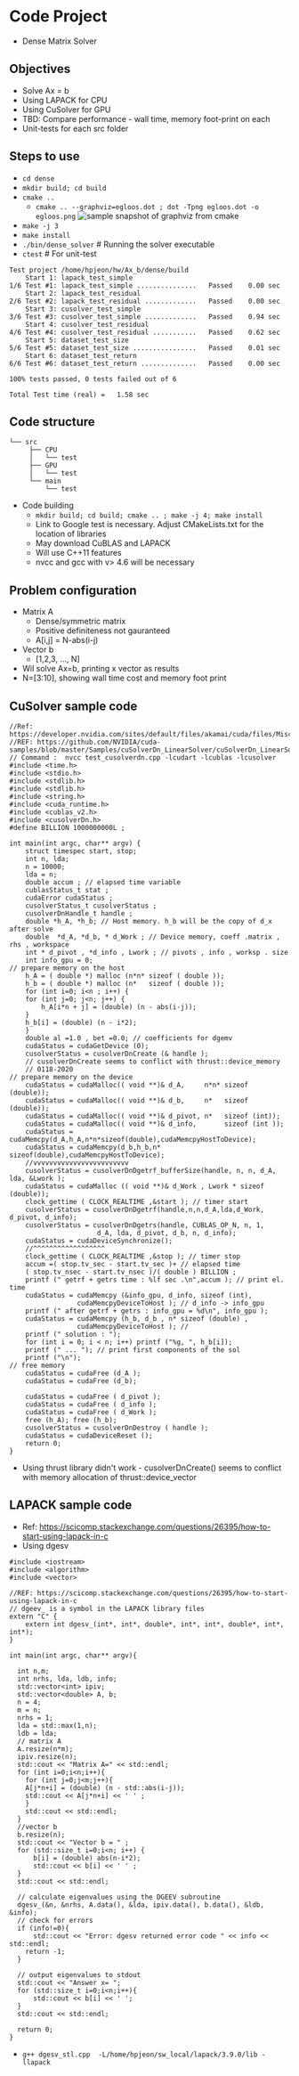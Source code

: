# Code Project
- Dense Matrix Solver

## Objectives
- Solve Ax = b
- Using LAPACK for CPU
- Using CuSolver for GPU
- TBD: Compare performance - wall time, memory foot-print on each
- Unit-tests for each src folder

## Steps to use
- `cd dense`
- `mkdir build; cd build`
- `cmake ..`
	- `cmake .. --graphviz=egloos.dot ; dot -Tpng egloos.dot -o egloos.png`
![sample snapshot of graphviz from cmake](./egloos.png)
- `make -j 3`
- `make install`
- `./bin/dense_solver` # Running the solver executable
- `ctest` # For unit-test
```
Test project /home/hpjeon/hw/Ax_b/dense/build
    Start 1: lapack_test_simple
1/6 Test #1: lapack_test_simple ...............   Passed    0.00 sec
    Start 2: lapack_test_residual
2/6 Test #2: lapack_test_residual .............   Passed    0.00 sec
    Start 3: cusolver_test_simple
3/6 Test #3: cusolver_test_simple .............   Passed    0.94 sec
    Start 4: cusolver_test_residual
4/6 Test #4: cusolver_test_residual ...........   Passed    0.62 sec
    Start 5: dataset_test_size
5/6 Test #5: dataset_test_size ................   Passed    0.01 sec
    Start 6: dataset_test_return
6/6 Test #6: dataset_test_return ..............   Passed    0.00 sec

100% tests passed, 0 tests failed out of 6

Total Test time (real) =   1.58 sec
```

## Code structure
```
└── src
     ├── CPU
     │   └── test
     ├── GPU
     │   └── test
     └── main
         └── test
```
- Code building
  - `mkdir build; cd build; cmake .. ; make -j 4; make install`
  - Link to Google test is necessary. Adjust CMakeLists.txt for the location of libraries
  - May download CuBLAS and LAPACK
  - Will use C++11 features
  - nvcc and gcc with v> 4.6 will be necessary

## Problem configuration
- Matrix A
  - Dense/symmetric matrix
  - Positive definiteness not gauranteed
  - A[i,j] = N-abs(i-j)
- Vector b
  - [1,2,3, ..., N]
- Wil solve Ax=b, printing x vector as results
- N=[3:10], showing wall time cost and memory foot print

## CuSolver sample code
```
//Ref: https://developer.nvidia.com/sites/default/files/akamai/cuda/files/Misc/mygpu.pdf
//REF: https://github.com/NVIDIA/cuda-samples/blob/master/Samples/cuSolverDn_LinearSolver/cuSolverDn_LinearSolver.cpp
// Command :  nvcc test_cusolverdn.cpp -lcudart -lcublas -lcusolver
#include <time.h>
#include <stdio.h>
#include <stdlib.h>
#include <stdlib.h>
#include <string.h>
#include <cuda_runtime.h>
#include <cublas_v2.h>
#include <cusolverDn.h>
#define BILLION 1000000000L ;

int main(int argc, char** argv) {
    struct timespec start, stop;
    int n, lda;
    n = 10000;
    lda = n;
    double accum ; // elapsed time variable
    cublasStatus_t stat ;
    cudaError cudaStatus ;
    cusolverStatus_t cusolverStatus ;
    cusolverDnHandle_t handle ;
    double *h_A, *h_b; // Host memory. h_b will be the copy of d_x after solve
    double  *d_A, *d_b, * d_Work ; // Device memory, coeff .matrix , rhs , workspace
    int * d_pivot , *d_info , Lwork ; // pivots , info , worksp . size
    int info_gpu = 0;
// prepare memory on the host
    h_A = ( double *) malloc (n*n* sizeof ( double ));
    h_b = ( double *) malloc (n*   sizeof ( double ));
    for (int i=0; i<n ; i++) {
	for (int j=0; j<n; j++) {
	    h_A[i*n + j] = (double) (n - abs(i-j));
	}
	h_b[i] = (double) (n - i*2);
    }
    double al =1.0 , bet =0.0; // coefficients for dgemv
    cudaStatus = cudaGetDevice (0);
    cusolverStatus = cusolverDnCreate (& handle );
    // cusolverDnCreate seems to conflict with thrust::device_memory
    // 0118-2020 
// prepare memory on the device
    cudaStatus = cudaMalloc(( void **)& d_A,     n*n* sizeof (double));
    cudaStatus = cudaMalloc(( void **)& d_b,     n*   sizeof (double));
    cudaStatus = cudaMalloc(( void **)& d_pivot, n*   sizeof (int));
    cudaStatus = cudaMalloc(( void **)& d_info,       sizeof (int ));
    cudaStatus = cudaMemcpy(d_A,h_A,n*n*sizeof(double),cudaMemcpyHostToDevice); 
    cudaStatus = cudaMemcpy(d_b,h_b,n*  sizeof(double),cudaMemcpyHostToDevice);
    //vvvvvvvvvvvvvvvvvvvvvvvv
    cusolverStatus = cusolverDnDgetrf_bufferSize(handle, n, n, d_A, lda, &Lwork ); 
    cudaStatus = cudaMalloc (( void **)& d_Work , Lwork * sizeof (double));
    clock_gettime ( CLOCK_REALTIME ,&start ); // timer start
    cusolverStatus = cusolverDnDgetrf(handle,n,n,d_A,lda,d_Work, d_pivot, d_info);
    cusolverStatus = cusolverDnDgetrs(handle, CUBLAS_OP_N, n, 1,
				      d_A, lda, d_pivot, d_b, n, d_info);
    cudaStatus = cudaDeviceSynchronize();
    //^^^^^^^^^^^^^^^^^^
    clock_gettime ( CLOCK_REALTIME ,&stop ); // timer stop
    accum =( stop.tv_sec - start.tv_sec )+ // elapsed time
	( stop.tv_nsec - start.tv_nsec )/( double ) BILLION ;
    printf (" getrf + getrs time : %lf sec .\n",accum ); // print el. time
    cudaStatus = cudaMemcpy (&info_gpu, d_info, sizeof (int),
			     cudaMemcpyDeviceToHost ); // d_info -> info_gpu
    printf (" after getrf + getrs : info_gpu = %d\n", info_gpu );
    cudaStatus = cudaMemcpy (h_b, d_b , n* sizeof (double) ,
			     cudaMemcpyDeviceToHost ); // 
    printf (" solution : ");
    for (int i = 0; i < n; i++) printf ("%g, ", h_b[i]);
    printf (" ... "); // print first components of the sol
    printf ("\n");
// free memory
    cudaStatus = cudaFree (d_A );
    cudaStatus = cudaFree (d_b);

    cudaStatus = cudaFree ( d_pivot );
    cudaStatus = cudaFree ( d_info );
    cudaStatus = cudaFree ( d_Work );
    free (h_A); free (h_b); 
    cusolverStatus = cusolverDnDestroy ( handle );
    cudaStatus = cudaDeviceReset ();
    return 0;
}
```
- Using thrust library didn't work - cusolverDnCreate() seems to conflict with memory allocation of thrust::device_vector

## LAPACK sample code
- Ref: https://scicomp.stackexchange.com/questions/26395/how-to-start-using-lapack-in-c
- Using dgesv

```
#include <iostream>
#include <algorithm>
#include <vector>

//REF: https://scicomp.stackexchange.com/questions/26395/how-to-start-using-lapack-in-c
// dgeev_ is a symbol in the LAPACK library files
extern "C" {
    extern int dgesv_(int*, int*, double*, int*, int*, double*, int*, int*);
}

int main(int argc, char** argv){

  int n,m;
  int nrhs, lda, ldb, info;
  std::vector<int> ipiv;
  std::vector<double> A, b;
  n = 4;
  m = n;
  nrhs = 1;
  lda = std::max(1,n);
  ldb = lda;
  // matrix A
  A.resize(n*m);
  ipiv.resize(n);
  std::cout << "Matrix A=" << std::endl;
  for (int i=0;i<n;i++){
    for (int j=0;j<m;j++){
	A[j*n+i] = (double) (n - std::abs(i-j));
	std::cout << A[j*n+i] << ' ' ;
    }
    std::cout << std::endl;
  }
  //vector b
  b.resize(n);
  std::cout << "Vector b = " ;
  for (std::size_t i=0;i<n; i++) {
      b[i] = (double) abs(n-i*2);
      std::cout << b[i] << ' ' ;
  }
  std::cout << std::endl;
  
  // calculate eigenvalues using the DGEEV subroutine
  dgesv_(&n, &nrhs, A.data(), &lda, ipiv.data(), b.data(), &ldb, &info);
  // check for errors
  if (info!=0){
      std::cout << "Error: dgesv returned error code " << info << std::endl;
    return -1;
  }

  // output eigenvalues to stdout
  std::cout << "Answer x= ";
  for (std::size_t i=0;i<n;i++){
      std::cout << b[i] << ' ';
  }
  std::cout << std::endl;

  return 0;
}
```
- `g++ dgesv_stl.cpp  -L/home/hpjeon/sw_local/lapack/3.9.0/lib -llapack`
